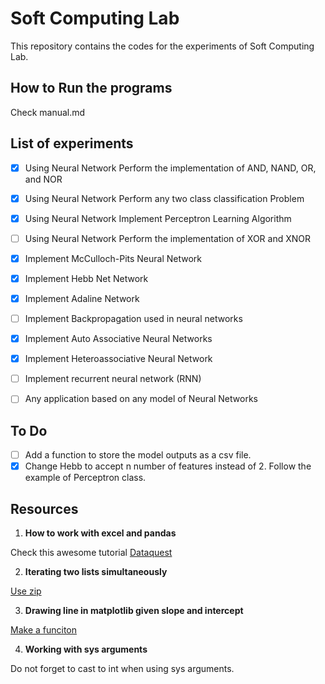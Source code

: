 # Soft Computing Lab

This repository contains the codes for the experiments of Soft Computing Lab.  

## How to Run the programs

Check manual.md

## List of experiments

- [x] Using Neural Network Perform the implementation of AND, NAND, OR, and NOR

- [x] Using Neural Network Perform any two class classification Problem

- [x] Using Neural Network Implement Perceptron Learning Algorithm

- [ ] Using Neural Network Perform the implementation of XOR and XNOR

- [x] Implement McCulloch-Pits Neural Network

- [x] Implement Hebb Net Network

- [x] Implement Adaline Network

- [ ] Implement Backpropagation used in  neural networks

- [x] Implement Auto Associative Neural Networks

- [x] Implement Heteroassociative Neural Network

- [ ] Implement recurrent neural network (RNN)

- [ ] Any application based on any model of Neural Networks

## To Do

- [ ] Add a function to store the model outputs as a csv file.
- [x] Change Hebb to accept n number of features instead of 2. Follow the example of Perceptron class.

## Resources

1. **How to work with excel and pandas**

Check this awesome tutorial [Dataquest](https://www.dataquest.io/blog/excel-and-pandas/)

2. **Iterating two lists simultaneously**

[Use zip](https://stackoverflow.com/questions/1663807/how-to-iterate-through-two-lists-in-parallel)

3. **Drawing line in matplotlib given slope and intercept**

[Make a funciton](https://stackoverflow.com/questions/7941226/how-to-add-line-based-on-slope-and-intercept-in-matplotlib)

4. **Working with sys arguments**

Do not forget to cast to int when using sys arguments.
